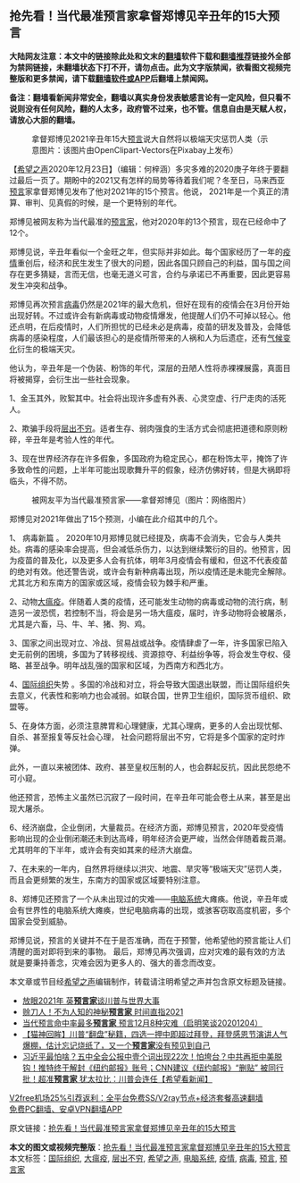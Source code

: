  <h2>抢先看！当代最准预言家拿督郑博见辛丑年的15大预言</h2> <p class="notice"><b>大陆网友注意：本文中的链接除此处和文末的<a href="https://github.com/bannedbook/fanqiang" >翻墙</a>软件下载和<a href="https://github.com/killgcd/justmysocks/blob/master/README.md">翻墙推荐</a>链接外全部为禁网链接，未翻墙状态下打不开，请勿点击。此为文字版禁闻，欲看图文视频完整版和更多禁闻，请下载<a href="https://github.com/bannedbook/fanqiang">翻墙软件或APP</a>后翻墙上禁闻网。</p><p>备注：翻墙看新闻非常安全，翻墙以真实身份发表敏感言论有一定风险，但只看不说则没有任何风险，翻的人太多，政府管不过来，也不管。信息自由是天赋人权，请放心大胆的翻墙。</b></p>  <div class="entry"> <figure><figcaption>拿督郑博见2021辛丑年15大<a href="https://www.bannedbook.org/bnews/tag/%e9%a2%84%e8%a8%80/" class="st_tag internal_tag" rel="tag" title="标签 预言 下的日志">预言</a>说大自然将以极端天灾惩罚人类（示意图片：该图片由OpenClipart-Vectors在Pixabay上发布）</figcaption></figure> <p>【<span class='wp_keywordlink_affiliate'><a href="https://www.soundofhope.org" title="希望之声" target="_blank">希望之声</a></span>2020年12月23日】（编辑：何梓涵）多灾多难的2020庚子年终于要翻过最后一页了。期盼中的2021又有怎样的局势等待着我们呢？冬至日，马来西亚<span class='wp_keywordlink'><a href="https://www.bannedbook.org/forum5/" title="预言玄学禁书下载" rel="nofollow">预言</a></span>家拿督郑博见发布了他对2021年的15个预言。他说， 2021年是一个真正的清算、审判、见真假的时候，是一个更特别的年代。</p> <p>郑博见被网友称为当代最准的<a href="https://www.bannedbook.org/bnews/tag/%e9%a2%84%e8%a8%80%e5%ae%b6/" class="st_tag internal_tag" rel="tag" title="标签 预言家 下的日志">预言家</a>，他对2020年的13个预言，现在已经命中了12个。</p> <p>郑博见说，辛丑年看似一个金旺之年，但实际并非如此。每个国家经历了一年的<a href="https://www.bannedbook.org/bnews/tag/%E7%96%AB%E6%83%85/" class="st_tag internal_tag" rel="tag" title="标签 疫情 下的日志">疫情</a>重创后，经济和民生发生了很大的问题，因此各国只顾自己的利益，国与国之间存在更多猜疑，言而无信，也毫无道义可言，合约与承诺已不再重要，因此更容易发生冲突和战争。</p> <p>郑博见再次预言<a href="https://www.bannedbook.org/bnews/tag/%e7%97%85%e6%af%92/" class="st_tag internal_tag" rel="tag" title="标签 病毒 下的日志">病毒</a>仍然是2021年的最大危机，但好在现有的疫情会在3月份开始出现好转。不过或许会有新病毒或动物疫情爆发，他提醒人们仍不可掉以轻心。他还点明，在后疫情时，人们所担忧的已经未必是病毒，疫苗的研发及普及，会降低病毒的感染程度，人们最该担心的是疫情所带来的人祸和人为后遗症，还有<span class='wp_keywordlink'><a href="https://www.bannedbook.org/bnews/ssgc/20180904/993719.html" title="《魔鬼在统治着我们的世界(23)：环保主义(上)》" target="_blank">气候变化</a></span>衍生的极端天灾。</p> <p>他认为，辛丑年是一个伪装、粉饰的年代，深层的丑陋人性将赤裸裸展露，真面目将被揭穿，会衍生出一些社会现象。</p>  <p>1、金玉其外，败絮其中。社会将出现许多虚有外表、心灵空虚、行尸走肉的活死人。</p> <p>2、欺骗手段将<a href="https://www.bannedbook.org/bnews/tag/%E5%B1%82%E5%87%BA%E4%B8%8D%E7%A9%B7/" class="st_tag internal_tag" rel="tag" title="标签 层出不穷 下的日志">层出不穷</a>。适者生存、弱肉强食的生活方式会彻底把道德和原则粉碎，辛丑年是考验人性的年代。</p> <p>3、现在世界经济存在许多假象，多国政府为稳定民心，都在粉饰太平，掩饰了许多致命性的问题，上半年可能出现歌舞升平的假象，经济仿佛好转，但是大祸即将临头，不得不防。</p> <figure><figcaption>被网友平为当代最准预言家——拿督郑博见（图片：网络图片）</figcaption></figure> <p>郑博见对2021年做出了15个预测，小编在此介绍其中的几个。</p> <p>1、 病毒新篇 。 2020年10月郑博见就已经提及，病毒不会消失，它会与人类共处。病毒的感染率会提高，但会减低杀伤力，以达到继续繁衍的目的。他预言，因为疫苗的普及化，以及更多人会有抗体，明年3月疫情会有缓和，但这不代表疫苗的绝对有效。他还警告说，或许会有新种病毒出现，所以疫情还是未能完全解除。 尤其北方和东南方的国家或区域，疫情会较为棘手和严重。</p>  <p>2、动物<a href="https://www.bannedbook.org/bnews/tag/%E5%A4%A7%E7%98%9F%E7%96%AB/" class="st_tag internal_tag" rel="tag" title="标签 大瘟疫 下的日志">大瘟疫</a>。伴随着人类的疫情，还可能发生动物的病毒或动物的流行病，制造另一波恐慌，若控制不当，将会是另一场大瘟疫，届时，许多动物将会被屠杀，尤其是六畜，马、牛、羊、猪、狗、鸡。</p> <p>3、国家之间出现对立、冷战、贸易战或战争。疫情肆虐了一年，许多国家已陷入史无前例的困境，多国为了转移视线、资源掠夺、利益纷争等，将会发生夺权、侵略、甚至战争。明年战乱强的国家和区域，为西南方和西北方。</p> <p>4、<a href="https://www.bannedbook.org/bnews/tag/%E5%9B%BD%E9%99%85%E7%BB%84%E7%BB%87/" class="st_tag internal_tag" rel="tag" title="标签 国际组织 下的日志">国际组织</a>失势 。多国的冷战和对立，将会导致大国退出联盟，而让国际组织失去意义，代表性和影响力也会减弱。如联合国，世界卫生组织，国际货币组织、欧盟等。</p> <p>5、在身体方面，必须注意脾胃和心理健康，尤其心理病，更多的人会出现忧郁、自杀、甚至报复等反社会心理， 社会问题将层出不穷，它将是多个国家的定时炸弹。</p> <p>此外，一直以来被团体、政府、甚至皇权压制的人，也会群起反抗，因此民怨绝不可小窥。</p>  <p>他还预言，恐怖主义虽然已沉寂了一段时间，在辛丑年可能会卷土从来，甚至是出现大屠杀。</p> <p>6、经济崩盘，企业倒闭，大量裁员。在经济方面，郑博见预言，2020年受疫情影响出现的企业倒闭潮还未到达高峰，明年经济会更严峻，当然会伴随着裁员潮。尤其明年的下半年，或许会有突如其来的经济大崩盘。</p> <p>7、在未来的一年内，自然界将继续以洪灾、地震、旱灾等“极端天灾”惩罚人类，而且会更频繁的发生，东南方的国家或区域要特别注意。</p> <p>8、郑博见还预言了一个从未出现过的灾难——<a href="https://www.bannedbook.org/bnews/tag/%E7%94%B5%E8%84%91%E7%B3%BB%E7%BB%9F/" class="st_tag internal_tag" rel="tag" title="标签 电脑系统 下的日志">电脑系统</a>大瘫痪。他说，辛丑年或会有世界性的电脑系统大瘫痪，世纪电脑病毒的出现，或骇客窃取高度机密，多个国家会受到威胁。</p> <p>郑博见说，预言的关键并不在于是否准确，而在于预警，他希望他的预言能让人们清醒的面对即将到来的事物。 最后，郑博见再次强调，应对灾难的最有效的方法就是要秉持善念，灾难会因为更多人的、强大的善念而改变。</p>  <p>本文章或节目经<a href="https://www.bannedbook.org/bnews/tag/%e5%b8%8c%e6%9c%9b%e4%b9%8b%e5%a3%b0/" class="st_tag internal_tag" rel="tag" title="标签 希望之声 下的日志">希望之声</a>编辑制作，转载请注明希望之声并包含原文标题及链接。</p> <ul class='op-related-articles' title='相关阅读'> <li><a href='https://www.bannedbook.org/bnews/comments/20201224/1453688.html' target='_blank'>放眼2021年 英<b>预言家</b>谈川普与世界大事</a></li> <li><a href='https://www.bannedbook.org/bnews/comments/20201221/1452367.html' target='_blank'>赊刀人！不为人知的神秘<b>预言家</b> 时间直指2021</a></li> <li><a href='https://www.bannedbook.org/bnews/bannedvideo/20201204/1442018.html' target='_blank'>当代预言命中率最多<b>预言家</b> 预言12月8种灾难（启明笑谈20201204）</a></li> <li><a href='https://www.bannedbook.org/bnews/bannedvideo/20201128/1438580.html' target='_blank'>【猫神回眸】川普“翻盘”秘籍，四选一押中即超过拜登，拜登感恩节演讲人气爆棚，估计忘记烧纸了，又一个<b>预言家</b>没有预见到自己</a></li> <li><a href='https://www.bannedbook.org/bnews/bannedvideo/20201031/1423351.html' target='_blank'>习近平最怕啥？五中全会公报中壹个词出现22次！怕垮台？中共再拒中美脱钩！推特终于解封《纽约邮报》账号；CNN建议《纽约邮报》“删贴” 被同行批！超准<b>预言家</b> 犹太拉比：川普会连任【希望看新闻】</a></li> </ul> <p class="texttj"> <a href="https://github.com/bannedbook/fanqiang/wiki/V2ray%E6%9C%BA%E5%9C%BA" target="_blank">V2free机场25%引荐返利：全平台免费SS/V2ray节点+经济套餐高速翻墙</a><br/> <a href="https://github.com/bannedbook/fanqiang/wiki/%E7%A6%81%E9%97%BB%E7%BD%91%E5%AE%89%E5%8D%93%E7%BF%BB%E5%A2%99%E6%96%B0%E9%97%BBAPP" target="_blank">免费PC翻墙、安卓VPN翻墙APP</a></p><p>原文链接：<a class="src_link"  href="https://www.soundofhope.org/post/456289" target="_blank">抢先看！当代最准预言家拿督郑博见辛丑年的15大预言</a></p><a name='sharetosocial'></a>       <div><b>本文的图文或视频完整版</b>：<a href='https://www.bannedbook.org/bnews/comments/20201224/1453873.html'>抢先看！当代最准预言家拿督郑博见辛丑年的15大预言</a></div>  </div><!--END ENTRY--> <div class="postfooter"> <div>本文标签：<a href="https://www.bannedbook.org/bnews/tag/%E5%9B%BD%E9%99%85%E7%BB%84%E7%BB%87/" rel="tag">国际组织</a>, <a href="https://www.bannedbook.org/bnews/tag/%E5%A4%A7%E7%98%9F%E7%96%AB/" rel="tag">大瘟疫</a>, <a href="https://www.bannedbook.org/bnews/tag/%E5%B1%82%E5%87%BA%E4%B8%8D%E7%A9%B7/" rel="tag">层出不穷</a>, <a href="https://www.bannedbook.org/bnews/tag/%e5%b8%8c%e6%9c%9b%e4%b9%8b%e5%a3%b0/" rel="tag">希望之声</a>, <a href="https://www.bannedbook.org/bnews/tag/%E7%94%B5%E8%84%91%E7%B3%BB%E7%BB%9F/" rel="tag">电脑系统</a>, <a href="https://www.bannedbook.org/bnews/tag/%E7%96%AB%E6%83%85/" rel="tag">疫情</a>, <a href="https://www.bannedbook.org/bnews/tag/%e7%97%85%e6%af%92/" rel="tag">病毒</a>, <a href="https://www.bannedbook.org/bnews/tag/%e9%a2%84%e8%a8%80/" rel="tag">预言</a>, <a href="https://www.bannedbook.org/bnews/tag/%e9%a2%84%e8%a8%80%e5%ae%b6/" rel="tag">预言家</a></div>  </div><!--END POSTFOOTER--> 